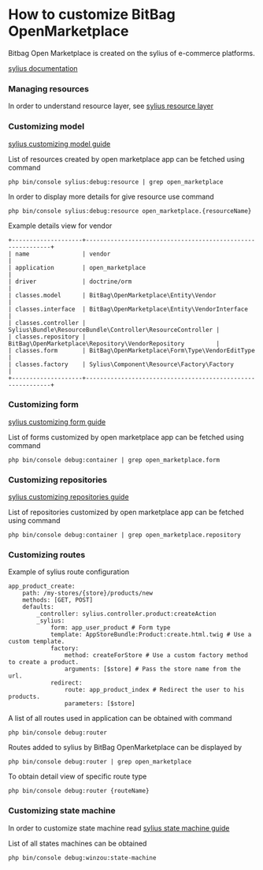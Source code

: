 # How to customize BitBag OpenMarketplace

Bitbag Open Marketplace is created on the sylius of e-commerce platforms.

[sylius documentation](https://docs.sylius.com/en/latest/index.html#)

### Managing resources

In order to understand resource layer, see [sylius resource layer](https://sylius-older.readthedocs.io/en/latest/book/resource_layer.html)

### Customizing model

[sylius customizing model guide](https://sylius-older.readthedocs.io/en/latest/customization/model.html)

List of resources created by open marketplace app can be fetched using command

```php bin/console sylius:debug:resource | grep open_marketplace```

In order to display more details for give resource use command 

```php bin/console sylius:debug:resource open_marketplace.{resourceName}```

Example details view for vendor
```
+--------------------+------------------------------------------------------------+
| name               | vendor                                                     |
| application        | open_marketplace                                           |
| driver             | doctrine/orm                                               |
| classes.model      | BitBag\OpenMarketplace\Entity\Vendor                       |
| classes.interface  | BitBag\OpenMarketplace\Entity\VendorInterface              |
| classes.controller | Sylius\Bundle\ResourceBundle\Controller\ResourceController |
| classes.repository | BitBag\OpenMarketplace\Repository\VendorRepository         |
| classes.form       | BitBag\OpenMarketplace\Form\Type\VendorEditType            |
| classes.factory    | Sylius\Component\Resource\Factory\Factory                  |
+--------------------+------------------------------------------------------------+
```


### Customizing form

[sylius customizing form guide](https://sylius-older.readthedocs.io/en/latest/customization/form.html)

List of forms customized by open marketplace app can be fetched using command

```php bin/console debug:container | grep open_marketplace.form```

### Customizing repositories

[sylius customizing repositories guide](https://sylius-older.readthedocs.io/en/latest/customization/repository.html)

List of repositories customized by open marketplace app can be fetched using command

```php bin/console debug:container | grep open_marketplace.repository```

### Customizing routes 

Example of sylius route configuration
```
app_product_create:
    path: /my-stores/{store}/products/new 
    methods: [GET, POST]
    defaults:
        _controller: sylius.controller.product:createAction
        _sylius:
            form: app_user_product # Form type
            template: AppStoreBundle:Product:create.html.twig # Use a custom template.
            factory:
                method: createForStore # Use a custom factory method to create a product.
                arguments: [$store] # Pass the store name from the url.
            redirect:
                route: app_product_index # Redirect the user to his products.
                parameters: [$store]
```

A list of all routes used in application can be obtained with command 

```php bin/console debug:router```

Routes added to sylius by BitBag OpenMarketplace can be displayed by

```php bin/console debug:router | grep open_marketplace```

To obtain detail view of specific route type

```php bin/console debug:router {routeName}```


### Customizing state machine 

In order to customize state machine read [sylius state machine guide](https://sylius-older.readthedocs.io/en/latest/customization/state_machine.html)

List of all states machines can be obtained

```php bin/console debug:winzou:state-machine```


